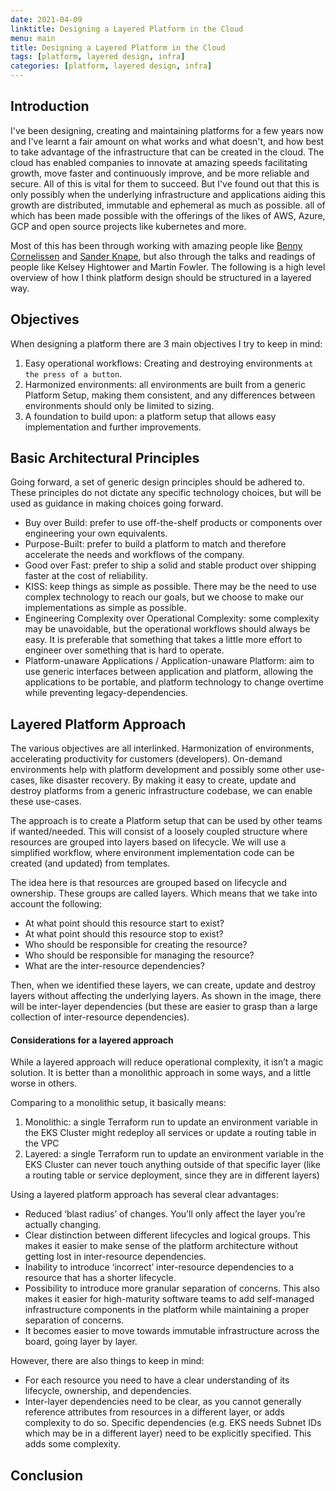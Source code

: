 ```yaml
---
date: 2021-04-09
linktitle: Designing a Layered Platform in the Cloud
menu: main
title: Designing a Layered Platform in the Cloud
tags: [platform, layered design, infra]
categories: [platform, layered design, infra]
---
```


## Introduction

I've been designing, creating and maintaining platforms for a few years now and I've learnt a fair amount on what works and what doesn't, and how best to take advantage of the infrastructure that can be created in the cloud. The cloud has enabled companies to innovate at amazing speeds facilitating growth, move faster and continuously improve, and be more reliable and secure. All of this is vital for them to succeed. But I've found out that this is only possibly when the underlying infrastructure and applications aiding this growth are distributed, immutable and ephemeral as much as possible. all of which has been made possible with the offerings of the likes of AWS, Azure, GCP and open source projects like kubernetes and more.

Most of this has been through working with amazing people like [Benny Cornelissen](https://blog.bennycornelissen.nl/) and [Sander Knape](https://sanderknape.com/), but also through the talks and readings of people like Kelsey Hightower and Martin Fowler. The following is a high level overview of how I think platform design should be structured in a layered way.

## Objectives

When designing a platform there are 3 main objectives I try to keep in mind:

1. Easy operational workflows: Creating and destroying environments `at the press of a button`.
2. Harmonized environments: all environments are built from a generic Platform Setup, making them consistent, and any differences between environments should only be limited to sizing.
3. A foundation to build upon: a platform setup that allows easy implementation and further improvements.

## Basic Architectural Principles

Going forward, a set of generic design principles should be adhered to. These principles do not dictate any specific technology choices, but will be used as guidance in making choices going forward.

- Buy over Build: prefer to use off-the-shelf products or components over engineering your own equivalents.
- Purpose-Built: prefer to build a platform to match and therefore accelerate the needs and workflows of the company.
- Good over Fast: prefer to ship a solid and stable product over shipping faster at the cost of reliability.
- KISS: keep things as simple as possible. There may be the need to use complex technology to reach our goals, but we choose to make our implementations as simple as possible.
- Engineering Complexity over Operational Complexity: some complexity may be unavoidable, but the operational workflows should always be easy. It is preferable that something that takes a little more effort to engineer over something that is hard to operate.
- Platform-unaware Applications / Application-unaware Platform: aim to use generic interfaces between application and platform, allowing the applications to be portable, and platform technology to change overtime while preventing legacy-dependencies.

## Layered Platform Approach

The various objectives are all interlinked. Harmonization of environments, accelerating productivity for customers (developers). On-demand environments help with platform development and possibly some other use-cases, like disaster recovery. By making it easy to create, update and destroy platforms from a generic infrastructure codebase, we can enable these use-cases.

The approach is to create a Platform setup that can be used by other teams if wanted/needed. This will consist of a loosely coupled structure where resources are grouped into layers based on lifecycle. We will use a simplified workflow, where environment implementation code can be created (and updated) from templates.

The idea here is that resources are grouped based on lifecycle and ownership. These groups are called layers. Which means that we take into account the following:

- At what point should this resource start to exist?
- At what point should this resource stop to exist?
- Who should be responsible for creating the resource?
- Who should be responsible for managing the resource?
- What are the inter-resource dependencies?

Then, when we identified these layers, we can create, update and destroy layers without affecting the underlying layers. As shown in the image, there will be inter-layer dependencies (but these are easier to grasp than a large collection of inter-resource dependencies).

#### Considerations for a layered approach

While a layered approach will reduce operational complexity, it isn’t a magic solution. It is better than a monolithic approach in some ways, and a little worse in others.

Comparing to a monolithic setup, it basically means:

1. Monolithic: a single Terraform run to update an environment variable in the EKS Cluster might redeploy all services or update a routing table in the VPC
2. Layered: a single Terraform run to update an environment variable in the EKS Cluster can never touch anything outside of that specific layer (like a routing table or service deployment, since they are in different layers)

Using a layered platform approach has several clear advantages:

- Reduced ‘blast radius’ of changes. You’ll only affect the layer you’re actually changing.
- Clear distinction between different lifecycles and logical groups. This makes it easier to make sense of the platform architecture without getting lost in inter-resource dependencies.
- Inability to introduce ‘incorrect’ inter-resource dependencies to a resource that has a shorter lifecycle.
- Possibility to introduce more granular separation of concerns. This also makes it easier for high-maturity software teams to add self-managed infrastructure components in the platform while maintaining a proper separation of concerns.
- It becomes easier to move towards immutable infrastructure across the board, going layer by layer.

However, there are also things to keep in mind:

- For each resource you need to have a clear understanding of its lifecycle, ownership, and dependencies.
- Inter-layer dependencies need to be clear, as you cannot generally reference attributes from resources in a different layer, or adds complexity to do so. Specific dependencies (e.g. EKS needs Subnet IDs which may be in a different layer) need to be explicitly specified. This adds some complexity.

## Conclusion


